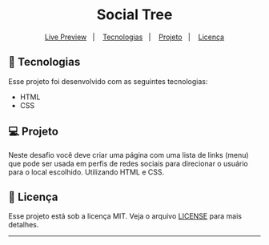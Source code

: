 <h1 align="center">
  Social Tree
</h1>

<p align="center">
  <a href="https://socialtree-bruno.netlify.app/">Live Preview</a>&nbsp;&nbsp;&nbsp;|&nbsp;&nbsp;&nbsp;
  <a href="#-tecnologias">Tecnologias</a>&nbsp;&nbsp;&nbsp;|&nbsp;&nbsp;&nbsp;
  <a href="#-projeto">Projeto</a>&nbsp;&nbsp;&nbsp;|&nbsp;&nbsp;&nbsp;
  <a href="#memo-licença">Licença</a>
</p>

## 🚀 Tecnologias

Esse projeto foi desenvolvido com as seguintes tecnologias:

- HTML
- CSS

## 💻 Projeto

Neste desafio você deve criar uma página com uma lista de links (menu) que pode ser usada em perfis de redes sociais para direcionar o usuário para o local escolhido. Utilizando HTML e CSS.

## :memo: Licença

Esse projeto está sob a licença MIT. Veja o arquivo [LICENSE](LICENSE) para mais detalhes.

---
